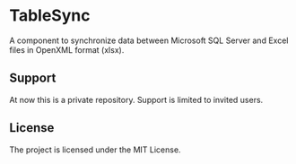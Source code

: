 # TableSync

A component to synchronize data between Microsoft SQL Server and Excel files in OpenXML format (xlsx).

## Support

At now this is a private repository. Support is limited to invited users.

## License

The project is licensed under the MIT License.